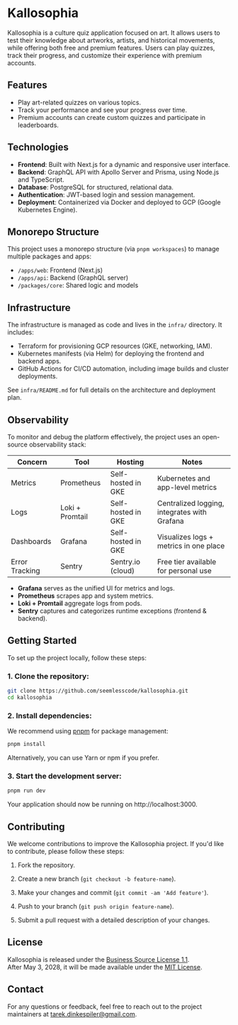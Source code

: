 # Kallosophia

Kallosophia is a culture quiz application focused on art. It allows users to test their knowledge about artworks, artists, and historical movements, while offering both free and premium features. Users can play quizzes, track their progress, and customize their experience with premium accounts.

## Features

- Play art-related quizzes on various topics.
- Track your performance and see your progress over time.
- Premium accounts can create custom quizzes and participate in leaderboards.

## Technologies

- **Frontend**: Built with Next.js for a dynamic and responsive user interface.
- **Backend**: GraphQL API with Apollo Server and Prisma, using Node.js and TypeScript.
- **Database**: PostgreSQL for structured, relational data.
- **Authentication**: JWT-based login and session management.
- **Deployment**: Containerized via Docker and deployed to GCP (Google Kubernetes Engine).

## Monorepo Structure

This project uses a monorepo structure (via `pnpm workspaces`) to manage multiple packages and apps:

- `/apps/web`: Frontend (Next.js)
- `/apps/api`: Backend (GraphQL server)
- `/packages/core`: Shared logic and models

## Infrastructure

The infrastructure is managed as code and lives in the `infra/` directory. It includes:

- Terraform for provisioning GCP resources (GKE, networking, IAM).
- Kubernetes manifests (via Helm) for deploying the frontend and backend apps.
- GitHub Actions for CI/CD automation, including image builds and cluster deployments.

See `infra/README.md` for full details on the architecture and deployment plan.

## Observability

To monitor and debug the platform effectively, the project uses an open-source observability stack:

| Concern        | Tool            | Hosting            | Notes                                        |
| -------------- | --------------- | ------------------ | -------------------------------------------- |
| Metrics        | Prometheus      | Self-hosted in GKE | Kubernetes and app-level metrics             |
| Logs           | Loki + Promtail | Self-hosted in GKE | Centralized logging, integrates with Grafana |
| Dashboards     | Grafana         | Self-hosted in GKE | Visualizes logs + metrics in one place       |
| Error Tracking | Sentry          | Sentry.io (cloud)  | Free tier available for personal use         |

- **Grafana** serves as the unified UI for metrics and logs.
- **Prometheus** scrapes app and system metrics.
- **Loki + Promtail** aggregate logs from pods.
- **Sentry** captures and categorizes runtime exceptions (frontend & backend).

## Getting Started

To set up the project locally, follow these steps:

### 1. Clone the repository:

```bash
git clone https://github.com/seemlesscode/kallosophia.git
cd kallosophia
```

### 2. Install dependencies:

We recommend using [pnpm](https://pnpm.io/) for package management:

```bash
pnpm install
```

Alternatively, you can use Yarn or npm if you prefer.

### 3. Start the development server:

```bash
pnpm run dev
```

Your application should now be running on http://localhost:3000.

## Contributing

We welcome contributions to improve the Kallosophia project. If you'd like to contribute, please follow these steps:

1. Fork the repository.

2. Create a new branch (`git checkout -b feature-name`).

3. Make your changes and commit (`git commit -am 'Add feature'`).

4. Push to your branch (`git push origin feature-name`).

5. Submit a pull request with a detailed description of your changes.

## License

Kallosophia is released under the [Business Source License 1.1](./LICENSE).  
After May 3, 2028, it will be made available under the [MIT License](./LICENSE-MIT).

## Contact

For any questions or feedback, feel free to reach out to the project maintainers at tarek.dinkespiler@gmail.com.
